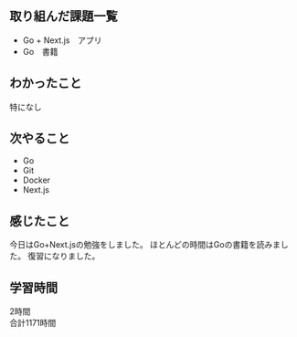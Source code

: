 ## 取り組んだ課題一覧
- Go + Next.js　アプリ
- Go　書籍

## わかったこと
特になし

## 次やること
- Go
- Git
- Docker
- Next.js

## 感じたこと
今日はGo+Next.jsの勉強をしました。
ほとんどの時間はGoの書籍を読みました。
復習になりました。


## 学習時間
2時間<br />
合計1171時間
